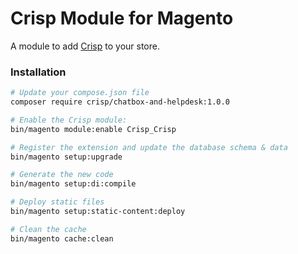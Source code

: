 # Crisp Module for Magento

A module to add [Crisp](https://crisp.chat) to your store.

### Installation

```bash
# Update your compose.json file
composer require crisp/chatbox-and-helpdesk:1.0.0

# Enable the Crisp module:
bin/magento module:enable Crisp_Crisp

# Register the extension and update the database schema & data
bin/magento setup:upgrade

# Generate the new code
bin/magento setup:di:compile

# Deploy static files
bin/magento setup:static-content:deploy

# Clean the cache
bin/magento cache:clean
```
